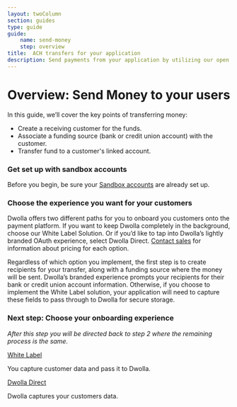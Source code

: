 ```yaml
---
layout: twoColumn
section: guides
type: guide
guide: 
    name: send-money
    step: overview
title:  ACH transfers for your application
description: Send payments from your application by utilizing our open API with no per transaction fees. 
---
```


# Overview: Send Money to your users

In this guide, we’ll cover the key points of transferring money:


- Create a receiving customer for the funds.
- Associate a funding source (bank or credit union account) with the customer. 
- Transfer fund to a customer's linked account.

### Get set up with sandbox accounts

Before you begin, be sure your [Sandbox accounts](/guides/sandbox-setup) are already set up. 

### Choose the experience you want for your customers

Dwolla offers two different paths for you to onboard you customers onto the payment platform. If you want to keep Dwolla completely in the background, choose our White Label Solution. Or if you’d like to tap into Dwolla’s lightly branded OAuth experience, select Dwolla Direct. [Contact sales](https://www.dwolla.com/contact) for information about pricing for each option. 

Regardless of which option you implement, the first step is to create recipients for your transfer, along with a funding source where the money will be sent. Dwolla’s branded experience prompts your recipients for their bank or credit union account information. Otherwise, if you choose to implement the White Label solution, your application will need to capture these fields to pass through to Dwolla for secure storage.

### Next step: Choose your onboarding experience

*After this step you will be directed back to step 2 where the remaining process is the same.*
<nav class="decision-nav">
    <div>
        <a href="01-white-label-onboarding.html">
            <div class="icon-decision-nav-white-label"></div>
            White Label
        </a>
        <p>You capture customer data and pass it to Dwolla.</p>
    </div>
    <div>
        <a href="01-direct-onboarding.html">
            <div class="icon-decision-nav-direct"></div>
            Dwolla Direct
        </a>
        <p>Dwolla captures your customers data.</p>
    </div>
</nav>